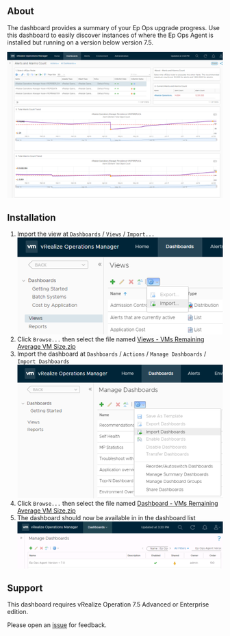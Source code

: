 <h2>About</h2>

<p>The dashboard provides a summary of your Ep Ops upgrade progress. Use this dashboard to easily discover instances of where the Ep Ops Agent is installed but running on a version below version 7.5.</p>
<a href="https://github.com/GaryFlynn/vrops-dashboards-alerts-and-alarms-count/raw/master/Sample_Dashboard.png" target="_blank"><img alt="Sample Dashboard" src="https://github.com/GaryFlynn/vrops-dashboards-alerts-and-alarms-count/raw/master/Sample_Dashboard.png" /></a>

<h2>Installation</h2>

<ol>
	<li>Import the view at <code>Dashboards</code> / <code>Views</code> / <code>Import...</code><br />
	<a href="https://github.com/GaryFlynn/vrops-dashboards-epops-agent-version-7.5/raw/master/Import_View.png" target="_blank"><img alt="Import View" src="https://github.com/GaryFlynn/vrops-dashboards-epops-agent-version-7.5/raw/master/Import_View.png" /></a></li>
	<li>Click <code>Browse...</code> then select the file named <a href="https://github.com/GaryFlynn/vrops-dashboards-epops-agent-version-7.5/raw/master/Views%20-%20Ep%20Ops%20Agent%20Version%207.5.zip" target="_blank">Views - VMs Remaining Average VM Size.zip</a></li>
	<li>Import the dashboard at <code>Dashboards</code> / <code>Actions</code> / <code>Manage Dashboards</code> / <code>Import Dashboards</code><br />
	<a href="https://github.com/GaryFlynn/vrops-dashboards-epops-agent-version-7.5/raw/master/Import_Dashboard.png" target="_blank"><img alt="Import Dashboard" src="https://github.com/GaryFlynn/vrops-dashboards-epops-agent-version-7.5/raw/master/Import_Dashboard.png" /></a></li>
	<li>Click <code>Browse...</code> then select the file named <a href="https://github.com/GaryFlynn/vrops-dashboards-epops-agent-version-7.5/raw/master/Dashboard%20-%20Ep%20Ops%20Agent%20Version%207.5.zip" target="_blank">Dashboard - VMs Remaining Average VM Size.zip</a></li>
	<li>The dashboard should now be available in in the dashboard list<br />
	<a href="https://github.com/GaryFlynn/vrops-dashboards-epops-agent-version-7.5/raw/master/Manage_Dashboards.PNG" target="_blank"><img alt="Dashboard List" src="https://github.com/GaryFlynn/vrops-dashboards-epops-agent-version-7.5/raw/master/Manage_Dashboards.PNG" /></a></li>
</ol>

<h2>Support</h2>

<p>This dashboard requires vRealize Operation 7.5 Advanced or Enterprise edition.</p>

<p>Please open an <a href="https://github.com/GaryFlynn/vrops-dashboards-epops-agent-version-7.5/issues" target="_blank">issue</a> for feedback.</p>
